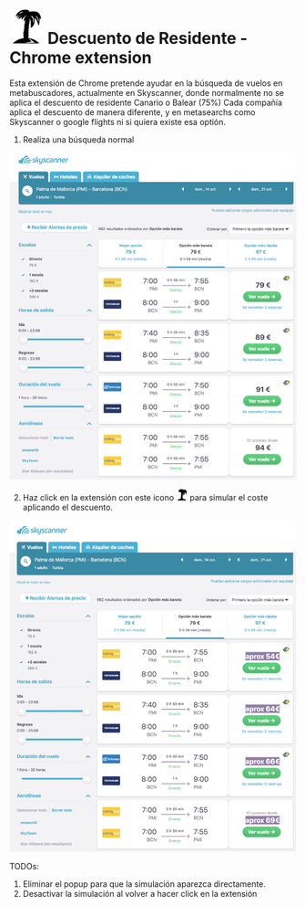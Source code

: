# ![Simluation residente](images/palm128.png)  Descuento de Residente - Chrome extension

Esta extensión de Chrome pretende ayudar en la búsqueda de vuelos en metabuscadores, actualmente en Skyscanner, donde normalmente no se aplica el descuento de residente Canario o Balear (75%)
Cada compañía aplica el descuento de manera diferente, y en metasearchs como Skyscanner o google flights ni si quiera existe esa optión.

1. Realiza una búsqueda normal

![Busca un vuelvo entre Canarias/Baleares y Península](images/busqueda1.png) 

2. Haz click en la extensión con este icono ![Simluation residente](images/palm16.png) para simular el coste aplicando el descuento.

![Precio simulado](images/busqueda2.png) 

TODOs:

1. Eliminar el popup para que la simulación aparezca directamente.
2. Desactivar la simulación al volver a hacer click en la extensión


